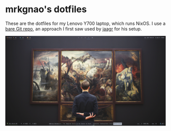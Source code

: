 # mrkgnao's dotfiles

These are the dotfiles for my Lenovo Y700 laptop, which runs NixOS. I use a [bare Git repo](https://developer.atlassian.com/blog/2016/02/best-way-to-store-dotfiles-git-bare-repo/), an approach I first saw used by [jaagr](https://github.com/jaagr/dots) for his setup.

![screenshot](https://raw.githubusercontent.com/mrkgnao/dots/master/img/scrots/2017-08-20-125014_1920x1080_scrot.png)
